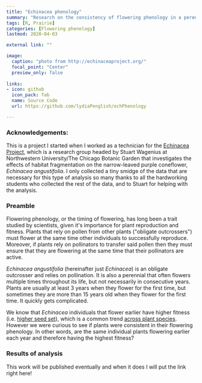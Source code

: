 ```yaml
---
title: "Echinacea phenology"
summary: "Research on the consistency of flowering phenology in a perennial plant"
tags: [R, Prairie]
categories: [Flowering phenology]
lastmod: 2020-04-03

external link: ""

image: 
  caption: "photo from http://echinaceaproject.org/"
  focal_point: "Center"
  preview_only: false
  
links:
- icon: github
  icon_pack: fab
  name: Source Code
  url: https://github.com/lydiaPenglish/echPhenology 

---
```


### Acknowledgements:

This is a project I started when I worked as a technician for the [Echinacea Project](http://echinaceaproject.org/), which is a research group headed by Stuart Wagenius at Northwestern University/The Chicago Botanic Garden that investigates the effects of habitat fragmentation on the narrow-leaved purple coneflower, _Echinacea angustifolia_. I only collected a tiny smidge of the data that are necessary for this type of analysis so many thanks to all the hardworking students who collected the rest of the data, and to Stuart for helping with the analysis.

### Preamble

Flowering phenology, or the timing of flowering, has long been a trait studied by scientists, given it's importance for plant reproduction and fitness. Plants that rely on pollen from other plants ("obligate outcrossers") must flower at the same time other individuals to successfully reproduce. Moreover, if plants rely on pollinators to transfer said pollen then they must ensure that they are flowering at the same time that their pollinators are active.    

_Echinacea angustifolia_ (hereinafter just _Echinacea_) is an obligate outcrosser and relies on pollination. It is also a perennial that often flowers multiple times throughout its life, but not necessarily in consecutive years. Plants are usually at least 3 years when they flower for the first time, but sometimes they are more than 15 years old when they flower for the first time. It quickly gets complicated. 

We know that _Echinacea_ individuals that flower earlier have higher fitness (i.e. [higher seed set](https://besjournals.onlinelibrary.wiley.com/doi/full/10.1111/1365-2745.12262)), which is a common trend [across plant species](https://onlinelibrary.wiley.com/doi/full/10.1111/j.1461-0248.2011.01601.x). However we were curious to see if plants were consistent in their flowering phenology. In other words, are the same individual plants flowering earlier each year and therefore having the highest fitness? 

### Results of analysis

This work will be published eventually and when it does I will put the link right here! 